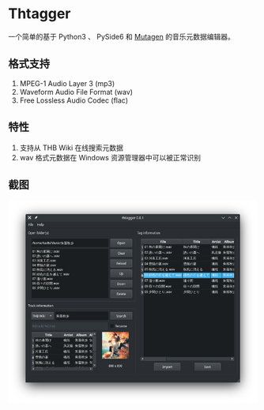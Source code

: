 # Thtagger

一个简单的基于 Python3 、 PySide6 和 [Mutagen](https://github.com/quodlibet/mutagen) 的音乐元数据编辑器。

## 格式支持

1. MPEG-1 Audio Layer 3 (mp3)
2. Waveform Audio File Format (wav)
3. Free Lossless Audio Codec (flac)

## 特性

1. 支持从 THB Wiki 在线搜索元数据
2. wav 格式元数据在 Windows 资源管理器中可以被正常识别

## 截图

![主界面](doc/screenshot/Screenshot_0.png)
